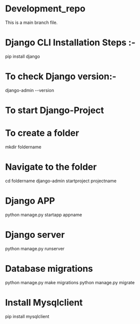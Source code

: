 # Development_repo
This is a main branch file.

# Django CLI Installation Steps :- 
pip install django

# To check Django version:-
django-admin --version

# To start Django-Project
# To create a folder
mkdir foldername
# Navigate to the folder
cd foldername
django-admin startproject projectname
  
# Django APP
python manage.py startapp appname

# Django server
python manage.py runserver
  
# Database migrations
python manage.py make migrations
python manage.py migrate

# Install Mysqlclient
pip install mysqlclient


